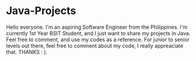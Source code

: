 # Java-Projects
Hello everyone. I'm an aspiring Software Engineer from the Philippines. I'm currently 1st Year BSIT Student, and I just want to share my projects in Java. Feel free to comment, and use my codes as a reference. For junior to senior levels out there, feel free to comment about my code, I really appreaciate that. THANKS : ).

